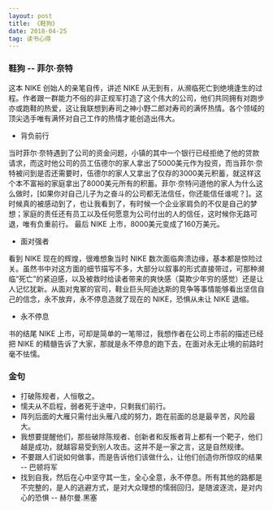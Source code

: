 ```yaml
---
layout: post
title: 《鞋狗》
date: 2018-04-25
tag: 读书心得
---
```


### 鞋狗 -- 菲尔·奈特

这本 NIKE 创始人的亲笔自传，讲述 NIKE 从无到有，从濒临死亡到绝境逢生的过程。作者跟一群能力不俗的非正规军打造了这个伟大的公司，他们共同拥有对跑步亦或跑鞋的热爱，这让我联想到寿司之神小野二郎对寿司的满怀热情。各个领域的顶尖选手唯有满怀对自己工作的热情才能创造出伟大。

- 背负前行

当时菲尔·奈特遇到了公司的资金问题，小镇的其中一个银行已经拒绝了他的贷款请求，而这时他公司的员工伍德尔的家人拿出了5000美元作为投资，而当菲尔·奈特被问到是否还需要时，伍德尔的家人又拿出了仅存的3000美元积蓄，就这样这个本不富裕的家庭拿出了8000美元所有的积蓄。菲尔·奈特问道他的家人为什么这么做时，[如果你对自己儿子为之奋斗的公司都无法信任，你还能信任谁呢？]。这时候真的被感动到了，也让我看到了，有时候一个企业家肩负的不仅是自己的梦想；家庭的责任还有员工以及任何愿意为公司付出的人的信任，这时候你无路可退，唯有负重前行。
最后 NIKE 上市，8000美元变成了160万美元。

- 面对强者

看到 NIKE 现在的辉煌，很难想象当时 NIKE 数次面临奔溃边缘，基本都是惊险过关。虽然书中对这方面的细节描写不多，大部分以叙事的形式直接带过，可那种濒临“死亡”的紧迫感，以及被救时给读者带来的爽快感（莫欺少年穷的感觉）还是让人记忆犹新。从面对鬼冢的官司，鞋业巨头阿迪达斯的竞争等事情能够看出坚信自己的信念，永不放弃，永不停息造就了现在的 NIKE，恐惧从未让 NIKE 退缩。

- 永不停息

书的结尾 NIKE 上市，可却是简单的一笔带过，我想作者在公司上市前的描述已经把 NIKE 的精髓告诉了大家，那就是永不停息的跑下去，在面对永无止境的前路时毫不怯懦。

### 金句

- 打破陈规者，人恒敬之。
- 懦夫从不启程，弱者死于途中，只剩我们前行。
- 阵列后面的大雁只需付出头雁八成的努力，跑在前面的总是最辛苦，风险最大。
- 我想要提醒他们，那些破除陈规者、创新者和反叛者背上都有一个靶子，他们越是成功，就越容易受到别人攻击。这并不是一家之言，这是自然规律。
- 不要跟人们说如何做事，而是告诉他们该做什么，让他们创造你所惊叹的结果 -- 巴顿将军
- 找到自我，然后在心中坚守其一生，全心全意，永不停息。所有其他的路都是不完整的，是人的逃避方式，是对大众理想的懦弱回归，是随波逐流，是对内心的恐惧 -- 赫尔曼.黑塞
